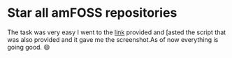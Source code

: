 # Star all amFOSS repositories
The task was very easy I went to the [link](https://github.com/amfoss/star-me) provided and [asted the script that was also provided and it gave me the screenshot.As of now everything is going good. :smile:
